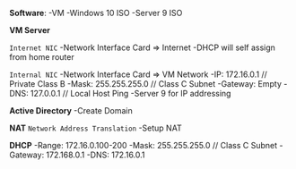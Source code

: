 __Software__:
-VM
-Windows 10 ISO
-Server 9 ISO

__VM Server__

`Internet NIC`
-Network Interface Card => Internet
-DHCP will self assign from home router

`Internal NIC`
-Network Interface Card => VM Network
-IP: 172.16.0.1 // Private Class B
-Mask: 255.255.255.0 // Class C Subnet
-Gateway: Empty
-DNS: 127.0.0.1 // Local Host Ping
-Server 9 for IP addressing

__Active Directory__
-Create Domain

__NAT__
`Network Address Translation`
-Setup NAT

__DHCP__
-Range: 172.16.0.100-200
-Mask: 255.255.255.0 // Class C Subnet
-Gateway: 172.168.0.1
-DNS: 172.16.0.1




